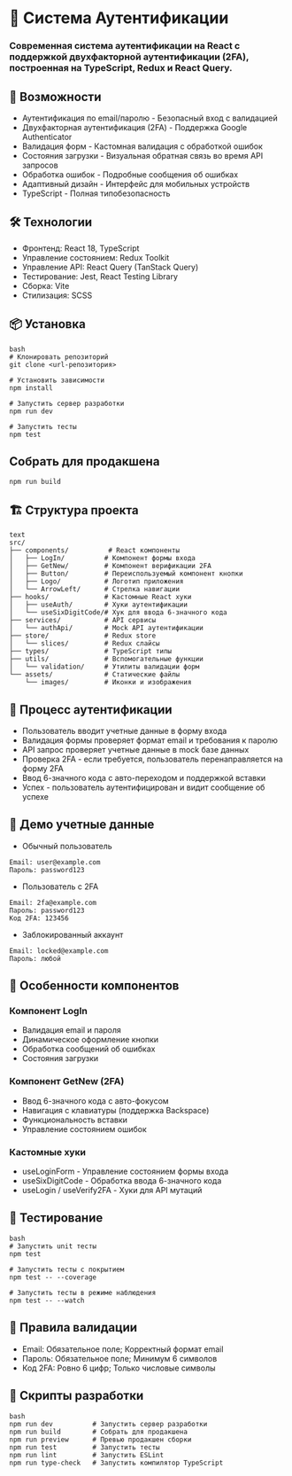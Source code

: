 # 🔐 Система Аутентификации
### Современная система аутентификации на React с поддержкой двухфакторной аутентификации (2FA), построенная на TypeScript, Redux и React Query.

## 🚀 Возможности
- Аутентификация по email/паролю - Безопасный вход с валидацией
- Двухфакторная аутентификация (2FA) - Поддержка Google Authenticator
- Валидация форм - Кастомная валидация с обработкой ошибок
- Состояния загрузки - Визуальная обратная связь во время API запросов
- Обработка ошибок - Подробные сообщения об ошибках
- Адаптивный дизайн - Интерфейс для мобильных устройств
- TypeScript - Полная типобезопасность

## 🛠 Технологии
- Фронтенд: React 18, TypeScript
- Управление состоянием: Redux Toolkit
- Управление API: React Query (TanStack Query)
- Тестирование: Jest, React Testing Library
- Сборка: Vite
- Стилизация: SCSS

## 📦 Установка
```
bash
# Клонировать репозиторий
git clone <url-репозитория>

# Установить зависимости
npm install

# Запустить сервер разработки
npm run dev

# Запустить тесты
npm test
```

## Собрать для продакшена
```
npm run build
```

## 🏗 Структура проекта
```
text
src/
├── components/          # React компоненты
│   ├── LogIn/          # Компонент формы входа
│   ├── GetNew/         # Компонент верификации 2FA
│   ├── Button/         # Переиспользуемый компонент кнопки
│   ├── Logo/           # Логотип приложения
│   └── ArrowLeft/      # Стрелка навигации
├── hooks/              # Кастомные React хуки
│   ├── useAuth/        # Хуки аутентификации
│   └── useSixDigitCode/# Хук для ввода 6-значного кода
├── services/           # API сервисы
│   └── authApi/        # Mock API аутентификации
├── store/              # Redux store
│   └── slices/         # Redux слайсы
├── types/              # TypeScript типы
├── utils/              # Вспомогательные функции
│   └── validation/     # Утилиты валидации форм
└── assets/             # Статические файлы
    └── images/         # Иконки и изображения
```

## 🔐 Процесс аутентификации
- Пользователь вводит учетные данные в форму входа
- Валидация формы проверяет формат email и требования к паролю
- API запрос проверяет учетные данные в mock базе данных
- Проверка 2FA - если требуется, пользователь перенаправляется на форму 2FA
- Ввод 6-значного кода с авто-переходом и поддержкой вставки
- Успех - пользователь аутентифицирован и видит сообщение об успехе

## 🎯 Демо учетные данные
- Обычный пользователь
```
Email: user@example.com
Пароль: password123
```
- Пользователь с 2FA
```
Email: 2fa@example.com
Пароль: password123
Код 2FA: 123456
```
- Заблокированный аккаунт
```
Email: locked@example.com
Пароль: любой
```

## 🎨 Особенности компонентов
### Компонент LogIn
- Валидация email и пароля
- Динамическое оформление кнопки
- Обработка сообщений об ошибках
- Состояния загрузки
### Компонент GetNew (2FA)
- Ввод 6-значного кода с авто-фокусом
- Навигация с клавиатуры (поддержка Backspace)
- Функциональность вставки
- Управление состоянием ошибок
### Кастомные хуки
- useLoginForm - Управление состоянием формы входа
- useSixDigitCode - Обработка ввода 6-значного кода
- useLogin / useVerify2FA - Хуки для API мутаций

## 🧪 Тестирование
```
bash
# Запустить unit тесты
npm test

# Запустить тесты с покрытием
npm test -- --coverage

# Запустить тесты в режиме наблюдения
npm test -- --watch
```

## 📝 Правила валидации
- Email: Обязательное поле; Корректный формат email
- Пароль: Обязательное поле; Минимум 6 символов
- Код 2FA: Ровно 6 цифр; Только числовые символы

## 🚦 Скрипты разработки
```
bash
npm run dev          # Запустить сервер разработки
npm run build        # Собрать для продакшена
npm run preview      # Превью продакшен сборки
npm run test         # Запустить тесты
npm run lint         # Запустить ESLint
npm run type-check   # Запустить компилятор TypeScript
```